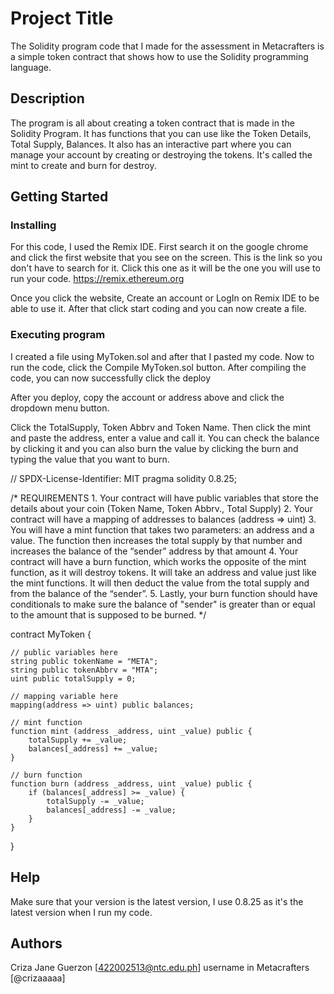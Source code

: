 # Project Title

The Solidity program code that I made for the assessment in Metacrafters is a simple token contract that shows how to use the Solidity programming language. 


## Description

The program is all about creating a token contract that is made in the Solidity Program. It has functions that you can use like the Token Details, Total Supply, Balances. It also has an interactive part where you can manage your account by creating or destroying the tokens. It's called the mint to create  and burn for destroy.

## Getting Started

### Installing

For this code, I used the Remix IDE. First search it on the google chrome and click the first website that you see on the screen. This is the link so you don't have to search for it. Click this one as it will be the one you will use to run your code. https://remix.ethereum.org 

Once you click the website, Create an account or LogIn on Remix IDE to be able to use it. After that click start coding and you can now create a file. 

### Executing program

I created a file using MyToken.sol and after that I pasted my code. Now to run the code, click the Compile MyToken.sol button. After compiling the code, you can now successfully click the deploy 

After you deploy, copy the account or address above and click the dropdown menu button. 

Click the TotalSupply, Token Abbrv and Token Name. Then click the mint and paste the address, enter a value and call it. You can check the balance by clicking it and you can also burn the value by clicking the burn and typing the value that you want to burn. 

// SPDX-License-Identifier: MIT
pragma solidity 0.8.25;

/*
       REQUIREMENTS
    1. Your contract will have public variables that store the details about your coin (Token Name, Token Abbrv., Total Supply)
    2. Your contract will have a mapping of addresses to balances (address => uint)
    3. You will have a mint function that takes two parameters: an address and a value. 
       The function then increases the total supply by that number and increases the balance 
       of the “sender” address by that amount
    4. Your contract will have a burn function, which works the opposite of the mint function, as it will destroy tokens. 
       It will take an address and value just like the mint functions. It will then deduct the value from the total supply 
       and from the balance of the “sender”.
    5. Lastly, your burn function should have conditionals to make sure the balance of "sender" is greater than or equal 
       to the amount that is supposed to be burned.
*/

contract MyToken {

    // public variables here
    string public tokenName = "META";
    string public tokenAbbrv = "MTA";
    uint public totalSupply = 0;

    // mapping variable here
    mapping(address => uint) public balances;

    // mint function
    function mint (address _address, uint _value) public {
        totalSupply += _value;
        balances[_address] += _value;
    }

    // burn function
    function burn (address _address, uint _value) public {
        if (balances[_address] >= _value) {
            totalSupply -= _value;
            balances[_address] -= _value;
        }
    }

}


## Help

Make sure that your version is the latest version, I use 0.8.25 as it's the latest version when I run my code. 

## Authors

Criza Jane Guerzon
[422002513@ntc.edu.ph]
username in Metacrafters [@crizaaaaa]
